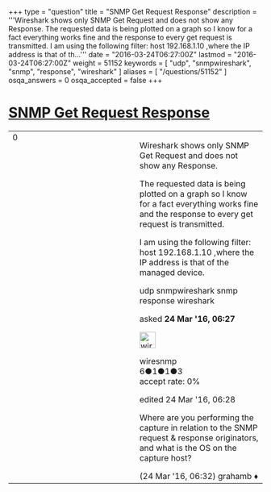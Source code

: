+++
type = "question"
title = "SNMP Get Request Response"
description = '''Wireshark shows only SNMP Get Request and does not show any Response. The requested data is being plotted on a graph so I know for a fact everything works fine and the response to every get request is transmitted. I am using the following filter: host 192.168.1.10 ,where the IP address is that of th...'''
date = "2016-03-24T06:27:00Z"
lastmod = "2016-03-24T06:27:00Z"
weight = 51152
keywords = [ "udp", "snmpwireshark", "snmp", "response", "wireshark" ]
aliases = [ "/questions/51152" ]
osqa_answers = 0
osqa_accepted = false
+++

<div class="headNormal">

# [SNMP Get Request Response](/questions/51152/snmp-get-request-response)

</div>

<div id="main-body">

<div id="askform">

<table id="question-table" style="width:100%;"><colgroup><col style="width: 50%" /><col style="width: 50%" /></colgroup><tbody><tr class="odd"><td style="width: 30px; vertical-align: top"><div class="vote-buttons"><div id="post-51152-score" class="post-score" title="current number of votes">0</div><div id="favorite-count" class="favorite-count"></div></div></td><td><div id="item-right"><div class="question-body"><p>Wireshark shows only SNMP Get Request and does not show any Response.</p><p>The requested data is being plotted on a graph so I know for a fact everything works fine and the response to every get request is transmitted.</p><p>I am using the following filter: host 192.168.1.10 ,where the IP address is that of the managed device.</p></div><div id="question-tags" class="tags-container tags">udp snmpwireshark snmp response wireshark</div><div id="question-controls" class="post-controls"></div><div class="post-update-info-container"><div class="post-update-info post-update-info-user"><p>asked <strong>24 Mar '16, 06:27</strong></p><img src="https://secure.gravatar.com/avatar/90485544831d473a0cbee8c7310c9106?s=32&amp;d=identicon&amp;r=g" class="gravatar" width="32" height="32" alt="wiresnmp&#39;s gravatar image" /><p>wiresnmp<br />
<span class="score" title="6 reputation points">6</span><span title="1 badges"><span class="badge1">●</span><span class="badgecount">1</span></span><span title="1 badges"><span class="silver">●</span><span class="badgecount">1</span></span><span title="3 badges"><span class="bronze">●</span><span class="badgecount">3</span></span><br />
<span class="accept_rate" title="Rate of the user&#39;s accepted answers">accept rate:</span> <span title="wiresnmp has no accepted answers">0%</span></p></div><div class="post-update-info post-update-info-edited"><p>edited 24 Mar '16, 06:28</p></div></div><div id="comments-container-51152" class="comments-container"><span id="51153"></span><div id="comment-51153" class="comment"><div id="post-51153-score" class="comment-score"></div><div class="comment-text"><p>Where are you performing the capture in relation to the SNMP request &amp; response originators, and what is the OS on the capture host?</p></div><div id="comment-51153-info" class="comment-info"><span class="comment-age">(24 Mar '16, 06:32)</span> grahamb ♦</div></div></div><div id="comment-tools-51152" class="comment-tools"></div><div class="clear"></div><div id="comment-51152-form-container" class="comment-form-container"></div><div class="clear"></div></div></td></tr></tbody></table>

</div>

</div>

